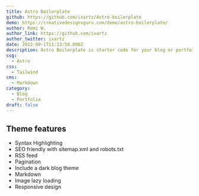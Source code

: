 ```yaml
---
title: Astro Boilerplate
github: https://github.com/ixartz/Astro-boilerplate
demo: https://creativedesignsguru.com/demo/astro-boilerplate/
author: Remi W.
author_link: https://github.com/ixartz
author_twitter: ixartz
date: 2022-09-1T11:13:50.000Z
description: Astro Boilerplate is starter code for your blog or portfolio based on Astro with Tailwind CSS 3.0. Made with Astro, TypeScript, ESLint, Prettier, Tailwind CSS.
ssg:
  - Astro
css:
  - Tailwind
cms:
  - Markdown
category:
  - Blog
  - Portfolio
draft: false
---
```


## Theme features

- Syntax Highlighting
- SEO friendly with sitemap.xml and robots.txt
- RSS feed
- Pagination
- Include a dark blog theme
- Markdown
- Image lazy loading
- Responsive design